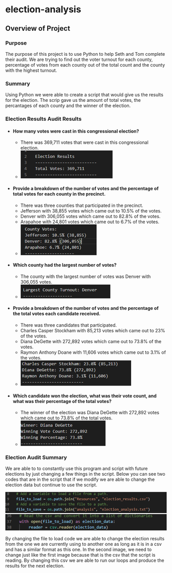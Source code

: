 # election-analysis

## Overview of Project

### Purpose
The purpose of this project is to use Python to help Seth and Tom complete their audit. We are trying to find out the voter turnout for each county, percentage of votes from each county out of the total count and the county with the highest turnout. 

### Summary
Using Python we were able to create a script that would give us the results for the election. The scrip gave us the amount of total votes, the percantages of each county and the winner of the election.  

### Election Results Audit Results

* #### How many votes were cast in this congressional election?
  * There was 369,711 votes that were cast in this congressional election.
  * ![This is an image](https://github.com/clarosjorge21/election-analysis/blob/099df3d9416a456c35686d87bac1a5728a26bf12/Resources/Total%20Votes.PNG)

* #### Provide a breakdown of the number of votes and the percentage of total votes for each county in the precinct.
  * There was three counties that participated in the precinct.
  * Jefferson with 38,855 votes which came out to 10.5% of the votes.
  * Denver with 306,055 votes which came out to 82.8% of the votes.
  * Arapahoe with 24,801 votes which came out to 6.7% of the votes. 
  * ![This is an image](https://github.com/clarosjorge21/election-analysis/blob/20470cf6fc40babcfaf3e53f8d82dfa55ba74e05/Resources/3%20counties.PNG)
 
* #### Which county had the largest number of votes?
  * The county with the largest number of votes was Denver with 306,055 votes.
  * ![This is an image](https://github.com/clarosjorge21/election-analysis/blob/20470cf6fc40babcfaf3e53f8d82dfa55ba74e05/Resources/largest%20county%20vote.PNG)

* #### Provide a breakdown of the number of votes and the percentage of the total votes each candidate received.
  * There was three candidates that participated. 
  * Charles Casper Stockham with 85,213 votes which came out to 23% of the votes.
  * Diana DeGette with 272,892 votes which came out to 73.8% of the votes.
  * Raymon Anthony Doane with 11,606 votes which came out to 3.1% of the votes.
  * ![This is an image](https://github.com/clarosjorge21/election-analysis/blob/20470cf6fc40babcfaf3e53f8d82dfa55ba74e05/Resources/3%20candidates.PNG) 

* #### Which candidate won the election, what was their vote count, and what was their percentage of the total votes?
  * The winner of the election was Diana DeGette with 272,892 votes which came out to 73.8% of the total votes.
  * ![This is an image](https://github.com/clarosjorge21/election-analysis/blob/20470cf6fc40babcfaf3e53f8d82dfa55ba74e05/Resources/Winner.PNG) 

### Election Audit Summary

We are able to to constantly use this program and script with future elections by just changing a few things in the script. Below you can see two codes that are in the script that if we modify we are able to change the election data but continue to use the script.

![This is an image](https://github.com/clarosjorge21/election-analysis/blob/873fe20a544154ebc93e39ec5423492ce756e51e/Resources/modify%201.PNG)
![This is an image](https://github.com/clarosjorge21/election-analysis/blob/873fe20a544154ebc93e39ec5423492ce756e51e/Resources/Modify%202.PNG)

By changing the file to load code we are able to change the election results from the one we are currently using to another one as long as it is in a csv and has a similar format as this one. In the second image, we need to change just like the first image because that is the csv that the script is reading. By changing this csv we are able to run our loops and produce the results for the next election. 
